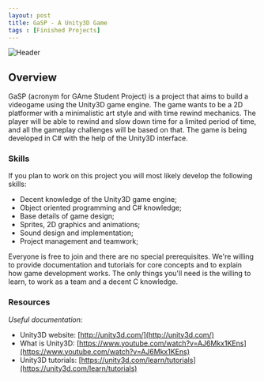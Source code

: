 ```yaml
---
layout: post
title: GaSP - A Unity3D Game
tags : [Finished Projects]
---
```

![Header](/images/header_gasp.png)

## Overview
GaSP (acronym for GAme Student Project) is a project that aims to build a videogame using the Unity3D game engine. The game wants to be a 2D platformer with a minimalistic art style and with time rewind mechanics.
The player will be able to rewind and slow down time for a limited period of time, and all the gameplay challenges will be based on that. The game is being developed in C# with the help of the Unity3D interface.

### Skills
If you plan to work on this project you will most likely develop the following skills:

* Decent knowledge of the Unity3D game engine;
* Object oriented programming and C# knowledge;
* Base details of game design;
* Sprites, 2D graphics and animations;
* Sound design and implementation;
* Project management and teamwork;

Everyone is free to join and there are no special prerequisites. We're willing to provide documentation and tutorials for core concepts and to explain how game development works. The only things you'll need is the willing to learn, to work as a team and a decent C knowledge.

### Resources
*Useful documentation:*

* Unity3D website: [http://unity3d.com/](http://unity3d.com/)
* What is Unity3D: [https://www.youtube.com/watch?v=AJ6Mkx1KEns](https://www.youtube.com/watch?v=AJ6Mkx1KEns)
* Unity3D tutorials: [https://unity3d.com/learn/tutorials](https://unity3d.com/learn/tutorials)
